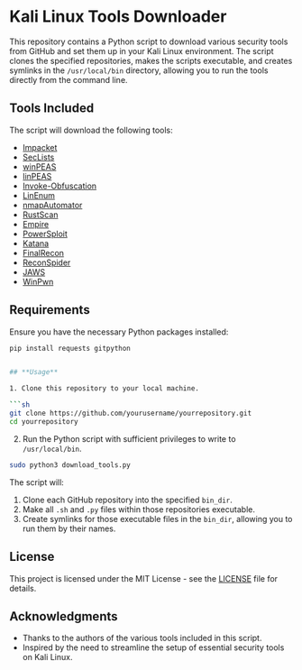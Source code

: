 # Kali Linux Tools Downloader

This repository contains a Python script to download various security tools from GitHub and set them up in your Kali Linux environment. The script clones the specified repositories, makes the scripts executable, and creates symlinks in the `/usr/local/bin` directory, allowing you to run the tools directly from the command line.

## Tools Included

The script will download the following tools:

- [Impacket](https://github.com/fortra/impacket)
- [SecLists](https://github.com/danielmiessler/SecLists)
- [winPEAS](https://github.com/peass-ng/PEASS-ng/tree/master/winPEAS)
- [linPEAS](https://github.com/peass-ng/PEASS-ng/tree/master/linPEAS)
- [Invoke-Obfuscation](https://github.com/danielbohannon/Invoke-Obfuscation)
- [LinEnum](https://github.com/rebootuser/LinEnum)
- [nmapAutomator](https://github.com/21y4d/nmapAutomator)
- [RustScan](https://github.com/RustScan/RustScan)
- [Empire](https://github.com/EmpireProject/Empire)
- [PowerSploit](https://github.com/PowerShellMafia/PowerSploit)
- [Katana](https://github.com/projectdiscovery/katana)
- [FinalRecon](https://github.com/thewhiteh4t/FinalRecon)
- [ReconSpider](https://github.com/bhavsec/reconspider)
- [JAWS](https://github.com/411Hall/JAWS)
- [WinPwn](https://github.com/S3cur3Th1sSh1t/WinPwn)

## Requirements

Ensure you have the necessary Python packages installed:

```sh
pip install requests gitpython


## **Usage**

1. Clone this repository to your local machine.

```sh
git clone https://github.com/yourusername/yourrepository.git
cd yourrepository
```

2. Run the Python script with sufficient privileges to write to `/usr/local/bin`.

```sh
sudo python3 download_tools.py
```

The script will:

1. Clone each GitHub repository into the specified `bin_dir`.
2. Make all `.sh` and `.py` files within those repositories executable.
3. Create symlinks for those executable files in the `bin_dir`, allowing you to run them by their names.

## License

This project is licensed under the MIT License - see the [LICENSE](LICENSE) file for details.

## Acknowledgments

- Thanks to the authors of the various tools included in this script.
- Inspired by the need to streamline the setup of essential security tools on Kali Linux.


